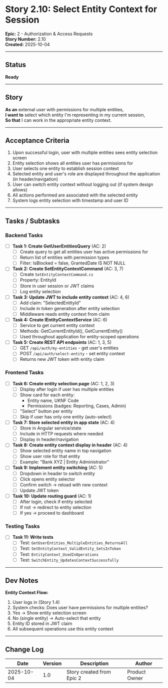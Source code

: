 # Story 2.10: Select Entity Context for Session

**Epic:** 2 - Authorization & Access Requests  
**Story Number:** 2.10  
**Created:** 2025-10-04

---

## Status

**Ready**

---

## Story

**As an** external user with permissions for multiple entities,  
**I want to** select which entity I'm representing in my current session,  
**So that** I can work in the appropriate entity context.

---

## Acceptance Criteria

1. Upon successful login, user with multiple entities sees entity selection screen
2. Entity selection shows all entities user has permissions for
3. User selects one entity to establish session context
4. Selected entity and user's role are displayed throughout the application (in header/navigation)
5. User can switch entity context without logging out (if system design allows)
6. All actions performed are associated with the selected entity
7. System logs entity selection with timestamp and user ID

---

## Tasks / Subtasks

### Backend Tasks

- [ ] **Task 1: Create GetUserEntitiesQuery** (AC: 2)
  - [ ] Create query to get all entities user has active permissions for
  - [ ] Return list of entities with permission types
  - [ ] Filter: IsBlocked = false, GrantedDate IS NOT NULL

- [ ] **Task 2: Create SetEntityContextCommand** (AC: 3, 7)
  - [ ] Create `SetEntityContextCommand.cs`
  - [ ] Property: EntityId
  - [ ] Store in user session or JWT claims
  - [ ] Log entity selection

- [ ] **Task 3: Update JWT to include entity context** (AC: 4, 6)
  - [ ] Add claim: "SelectedEntityId"
  - [ ] Include in token generation after entity selection
  - [ ] Middleware reads entity context from claim

- [ ] **Task 4: Create IEntityContextService** (AC: 6)
  - [ ] Service to get current entity context
  - [ ] Methods: GetCurrentEntityId(), GetCurrentEntity()
  - [ ] Used throughout application for entity-scoped operations

- [ ] **Task 5: Create REST API endpoints** (AC: 1, 3, 5)
  - [ ] GET `/api/auth/my-entities` - get user's entities
  - [ ] POST `/api/auth/select-entity` - set entity context
  - [ ] Returns new JWT token with entity claim

### Frontend Tasks

- [ ] **Task 6: Create entity selection page** (AC: 1, 2, 3)
  - [ ] Display after login if user has multiple entities
  - [ ] Show card for each entity:
    - Entity name, UKNF Code
    - Permissions (badges: Reporting, Cases, Admin)
  - [ ] "Select" button per entity
  - [ ] Skip if user has only one entity (auto-select)

- [ ] **Task 7: Store selected entity in app state** (AC: 4)
  - [ ] Store in Angular service/state
  - [ ] Include in HTTP requests where needed
  - [ ] Display in header/navigation

- [ ] **Task 8: Create entity context display in header** (AC: 4)
  - [ ] Show selected entity name in top navigation
  - [ ] Show user role for that entity
  - [ ] Example: "Bank XYZ | Entity Administrator"

- [ ] **Task 9: Implement entity switching** (AC: 5)
  - [ ] Dropdown in header to switch entity
  - [ ] Click opens entity selector
  - [ ] Confirm switch → reload with new context
  - [ ] Update JWT token

- [ ] **Task 10: Update routing guard** (AC: 1)
  - [ ] After login, check if entity selected
  - [ ] If not → redirect to entity selection
  - [ ] If yes → proceed to dashboard

### Testing Tasks

- [ ] **Task 11: Write tests**
  - [ ] Test: `GetUserEntities_MultipleEntities_ReturnsAll`
  - [ ] Test: `SetEntityContext_ValidEntity_SetsInToken`
  - [ ] Test: `EntityContext_UsedInOperations`
  - [ ] Test: `SwitchEntity_UpdatesContextSuccessfully`

---

## Dev Notes

**Entity Context Flow:**
1. User logs in (Story 1.4)
2. System checks: Does user have permissions for multiple entities?
3. Yes → Show entity selection screen
4. No (single entity) → Auto-select that entity
5. Entity ID stored in JWT claim
6. All subsequent operations use this entity context

---

## Change Log

| Date | Version | Description | Author |
|------|---------|-------------|--------|
| 2025-10-04 | 1.0 | Story created from Epic 2 | Product Owner |

